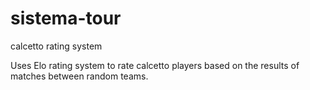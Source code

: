 # sistema-tour
calcetto rating system

Uses Elo rating system to rate calcetto players based on the results of matches between random teams.
